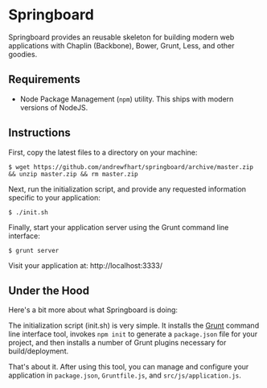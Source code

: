 Springboard
===========

Springboard provides an reusable skeleton for building modern web applications with Chaplin (Backbone), Bower, Grunt, Less, and other goodies. 

Requirements
------------
* Node Package Management (`npm`) utility. This ships with modern versions of NodeJS.


Instructions
------------

First, copy the latest files to a directory on your machine:

```
$ wget https://github.com/andrewfhart/springboard/archive/master.zip && unzip master.zip && rm master.zip
```

Next, run the initialization script, and provide any requested information specific to your application:

```
$ ./init.sh
```

Finally, start your application server using the Grunt command line interface:

```
$ grunt server
```

Visit your application at: http://localhost:3333/


Under the Hood
--------------

Here's a bit more about what Springboard is doing:

The initialization script (init.sh) is very simple. It installs the [Grunt](http://gruntjs.com/) command line interface tool, invokes `npm init` to generate a `package.json` file for your project, and then installs a number of Grunt plugins necessary for build/deployment.

That's about it. After using this tool, you can manage and configure your application in `package.json`, `Gruntfile.js`, and `src/js/application.js`.
